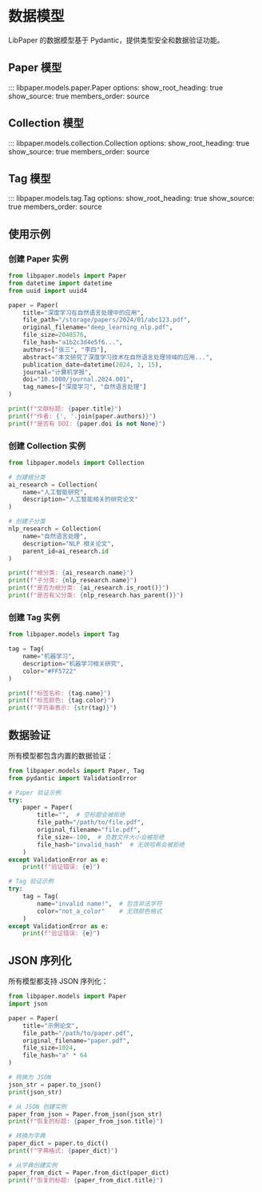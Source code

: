# 数据模型

LibPaper 的数据模型基于 Pydantic，提供类型安全和数据验证功能。

## Paper 模型

::: libpaper.models.paper.Paper
options:
show_root_heading: true
show_source: true
members_order: source

## Collection 模型

::: libpaper.models.collection.Collection
options:
show_root_heading: true
show_source: true
members_order: source

## Tag 模型

::: libpaper.models.tag.Tag
options:
show_root_heading: true
show_source: true
members_order: source

## 使用示例

### 创建 Paper 实例

```python
from libpaper.models import Paper
from datetime import datetime
from uuid import uuid4

paper = Paper(
    title="深度学习在自然语言处理中的应用",
    file_path="/storage/papers/2024/01/abc123.pdf",
    original_filename="deep_learning_nlp.pdf",
    file_size=2048576,
    file_hash="a1b2c3d4e5f6...",
    authors=["张三", "李四"],
    abstract="本文研究了深度学习技术在自然语言处理领域的应用...",
    publication_date=datetime(2024, 1, 15),
    journal="计算机学报",
    doi="10.1000/journal.2024.001",
    tag_names=["深度学习", "自然语言处理"]
)

print(f"文献标题: {paper.title}")
print(f"作者: {', '.join(paper.authors)}")
print(f"是否有 DOI: {paper.doi is not None}")
```

### 创建 Collection 实例

```python
from libpaper.models import Collection

# 创建根分类
ai_research = Collection(
    name="人工智能研究",
    description="人工智能相关的研究论文"
)

# 创建子分类
nlp_research = Collection(
    name="自然语言处理",
    description="NLP 相关论文",
    parent_id=ai_research.id
)

print(f"根分类: {ai_research.name}")
print(f"子分类: {nlp_research.name}")
print(f"是否为根分类: {ai_research.is_root()}")
print(f"是否有父分类: {nlp_research.has_parent()}")
```

### 创建 Tag 实例

```python
from libpaper.models import Tag

tag = Tag(
    name="机器学习",
    description="机器学习相关研究",
    color="#FF5722"
)

print(f"标签名称: {tag.name}")
print(f"标签颜色: {tag.color}")
print(f"字符串表示: {str(tag)}")
```

## 数据验证

所有模型都包含内置的数据验证：

```python
from libpaper.models import Paper, Tag
from pydantic import ValidationError

# Paper 验证示例
try:
    paper = Paper(
        title="",  # 空标题会被拒绝
        file_path="/path/to/file.pdf",
        original_filename="file.pdf",
        file_size=-100,  # 负数文件大小会被拒绝
        file_hash="invalid_hash"  # 无效哈希会被拒绝
    )
except ValidationError as e:
    print(f"验证错误: {e}")

# Tag 验证示例
try:
    tag = Tag(
        name="invalid name!",  # 包含非法字符
        color="not_a_color"    # 无效颜色格式
    )
except ValidationError as e:
    print(f"验证错误: {e}")
```

## JSON 序列化

所有模型都支持 JSON 序列化：

```python
from libpaper.models import Paper
import json

paper = Paper(
    title="示例论文",
    file_path="/path/to/paper.pdf",
    original_filename="paper.pdf",
    file_size=1024,
    file_hash="a" * 64
)

# 转换为 JSON
json_str = paper.to_json()
print(json_str)

# 从 JSON 创建实例
paper_from_json = Paper.from_json(json_str)
print(f"恢复的标题: {paper_from_json.title}")

# 转换为字典
paper_dict = paper.to_dict()
print(f"字典格式: {paper_dict}")

# 从字典创建实例
paper_from_dict = Paper.from_dict(paper_dict)
print(f"恢复的标题: {paper_from_dict.title}")
```
